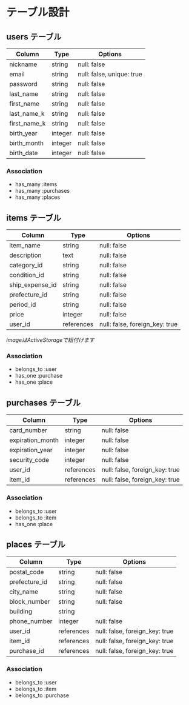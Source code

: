 # テーブル設計

## users テーブル

| Column       | Type    | Options                   |
| ------------ | ------- | ------------------------- |
| nickname     | string  | null: false               |
| email        | string  | null: false, unique: true |
| password     | string  | null: false               |
| last_name    | string  | null: false               |
| first_name   | string  | null: false               |
| last_name_k  | string  | null: false               |
| first_name_k | string  | null: false               |
| birth_year   | integer | null: false               |
| birth_month  | integer | null: false               |
| birth_date   | integer | null: false               |

### Association

- has_many :items
- has_many :purchases
- has_many :places

## items テーブル

| Column          | Type       | Options                        |
| --------------- | ---------- | ------------------------------ |
| item_name       | string     | null: false                    |
| description     | text       | null: false                    |
| category_id     | string     | null: false                    |
| condition_id    | string     | null: false                    |
| ship_expense_id | string     | null: false                    |
| prefecture_id   | string     | null: false                    |
| period_id       | string     | null: false                    |
| price           | integer    | null: false                    |
| user_id         | references | null: false, foreign_key: true |
*imageはActiveStorageで紐付けます*

### Association

- belongs_to :user
- has_one :purchase
- has_one :place

## purchases テーブル

| Column           | Type       | Options                        |
| ---------------- | ---------- | ------------------------------ |
| card_number      | string     | null: false                    |
| expiration_month | integer    | null: false                    |
| expiration_year  | integer    | null: false                    |
| security_code    | integer    | null: false                    |
| user_id          | references | null: false, foreign_key: true |
| item_id          | references | null: false, foreign_key: true |

### Association

- belongs_to :user
- belongs_to :item
- has_one :place

## places テーブル

| Column        | Type       | Options                        |
| ------------- | ---------- | ------------------------------ |
| postal_code   | string     | null: false                    |
| prefecture_id | string     | null: false                    |
| city_name     | string     | null: false                    |
| block_number  | string     | null: false                    |
| building      | string     |                                |
| phone_number  | integer    | null: false                    |
| user_id       | references | null: false, foreign_key: true |
| item_id       | references | null: false, foreign_key: true |
| purchase_id   | references | null: false, foreign_key: true |

### Association

- belongs_to :user
- belongs_to :item
- belongs_to :purchase